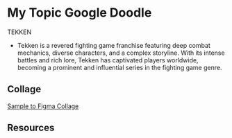 # My Topic Google Doodle
TEKKEN

- Tekken is a revered fighting game franchise featuring deep combat mechanics, diverse characters, and a complex storyline. With its intense battles and rich lore, Tekken has captivated players worldwide, becoming a prominent and influential series in the fighting game genre.

## Collage

[Sample to Figma Collage](https://www.figma.com/file/gAIjvzVIvGdDWGE9CgHDII/google-doodle?type=design&node-id=0-1&t=xdL3FnqeBTLK07UG-0)

## Resources
